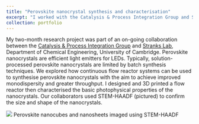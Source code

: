 ```yaml
---
title: "Perovskite nanocrystal synthesis and characterisation"
excerpt: "I worked with the Catalysis & Process Integration Group and Stranks Lab at the University of Cambridge to synthesise perovskite nanocrystals using a 3D flow reactor, which I designed and built"
collection: portfolio
---
```


My two-month research project was part of an on-going collaboration between the [Catalysis & Process Integration Group](https://www.ceb.cam.ac.uk/research/groups/process-integration-group) and [Stranks Lab](https://www.stranks.oe.phy.cam.ac.uk/), Department of Chemical Engineering, University of Cambridge. Perovskite nanocrystals are efficient light emitters for LEDs. Typically, solution-processed perovskite nanocrystals are limited by batch synthesis techniques. We explored how continuous flow reactor systems can be used to synthesise perovskite nanocrystals with the aim to achieve improved monodispersity and greater throughput. I designed and 3D printed a flow reactor then characterised the basic photophysical properties of the nanocrystals. Our collaborators used STEM-HAADF (pictured) to confirm the size and shape of the nanocrystals.

![](http://bdoptoelectronics.github.io/images/perovskite_ncs.png)
Perovskite nanocubes and nanosheets imaged using STEM-HAADF
